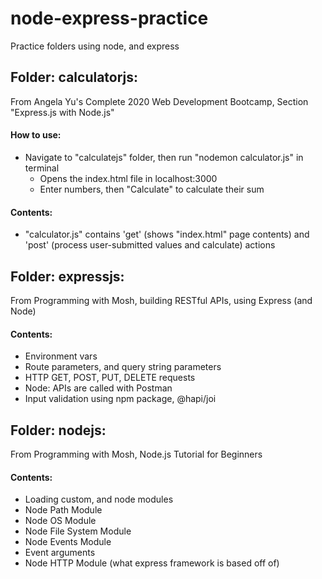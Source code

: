 # node-express-practice
Practice folders using node, and express

## Folder: calculatorjs:
From Angela Yu's Complete 2020 Web Development Bootcamp, Section "Express.js with Node.js"
#### How to use:
- Navigate to "calculatejs" folder, then run "nodemon calculator.js" in terminal
    - Opens the index.html file in localhost:3000
    - Enter numbers, then "Calculate" to calculate their sum
#### Contents: 
- "calculator.js" contains 'get' (shows "index.html" page contents) and 'post' (process user-submitted values and calculate) actions

## Folder: expressjs:
From Programming with Mosh, building RESTful APIs, using Express (and Node)
#### Contents: 
- Environment vars
- Route parameters, and query string parameters
- HTTP GET, POST, PUT, DELETE requests
- Node: APIs are called with Postman
- Input validation using npm package, @hapi/joi

## Folder: nodejs:
From Programming with Mosh, Node.js Tutorial for Beginners
#### Contents: 
- Loading custom, and node modules
- Node Path Module
- Node OS Module
- Node File System Module
- Node Events Module
- Event arguments
- Node HTTP Module (what express framework is based off of)